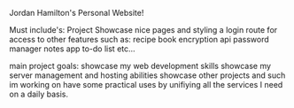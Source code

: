 Jordan Hamilton's Personal Website!

Must include's:
Project Showcase
nice pages and styling
a login route for access to other features such as:
recipe book
encryption api
password manager
notes app
to-do list
etc...

main project goals:
showcase my web development skills
showcase my server management and hosting abilities
showcase other projects and such im working on
have some practical uses by unifiying all the services I need on
a daily basis.
